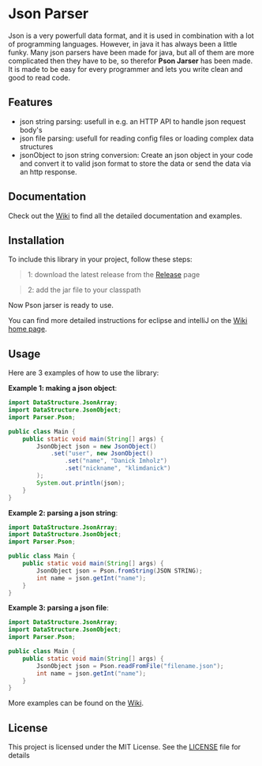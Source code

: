 # Json Parser

Json is a very powerfull data format, and it is used in combination with a lot of programming languages. However, in java it has always been a little funky. Many json parsers have been made for java, but all of them are more complicated then they have to be, so therefor **Pson Jarser** has been made. It is made to be easy for every programmer and lets you write clean and good to read code.

## Features

* json string parsing: usefull in e.g. an HTTP API to handle json request body's
* json file parsing: usefull for reading config files or loading complex data structures
* jsonObject to json string conversion: Create an json object in your code and convert it to valid json format to store the data or send the data via an http response.

## Documentation
Check out the [Wiki](https://github.com/klimdanick/Pson-Jarser/wiki) to find all the detailed documentation and examples.

## Installation

To include this library in your project, follow these steps:

> 1: download the latest release from the [Release](https://github.com/klimdanick/Pson-Jarser/releases) page

> 2: add the jar file to your classpath

Now Pson jarser is ready to use.

You can find more detailed instructions for eclipse and intelliJ on the [Wiki home page](https://github.com/klimdanick/Pson-Jarser/wiki).

## Usage

Here are 3 examples of how to use the library:

**Example 1: making a json object**:
```java
import DataStructure.JsonArray;
import DataStructure.JsonObject;
import Parser.Pson;

public class Main { 
	public static void main(String[] args) { 
		JsonObject json = new JsonObject()
			.set("user", new JsonObject()
				.set("name", "Danick Imholz")
				.set("nickname", "klimdanick")
		);
		System.out.println(json);
	}
}
```

**Example 2: parsing a json string**:
```java
import DataStructure.JsonArray;
import DataStructure.JsonObject;
import Parser.Pson;

public class Main { 
	public static void main(String[] args) { 
		JsonObject json = Pson.fromString(JSON STRING);
		int name = json.getInt("name");
	}
}
```

**Example 3: parsing a json file**:
```java
import DataStructure.JsonArray;
import DataStructure.JsonObject;
import Parser.Pson;

public class Main { 
	public static void main(String[] args) { 
		JsonObject json = Pson.readFromFile("filename.json");
		int name = json.getInt("name");
	}
}
```

More examples can be found on the [Wiki](https://github.com/klimdanick/Pson-Jarser/wiki).


## License

This project is licensed under the MIT License. See the [LICENSE](https://github.com/klimdanick/Pson-Jarser/blob/main/LICENSE) file for details
